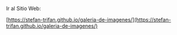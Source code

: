 Ir al Sitio Web:

[https://stefan-trifan.github.io/galeria-de-imagenes/](https://stefan-trifan.github.io/galeria-de-imagenes/)